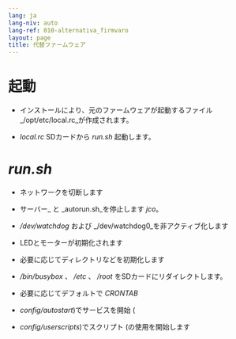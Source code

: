 ```yaml
---
lang: ja
lang-niv: auto
lang-ref: 010-alternativa_firmvaro
layout: page
title: 代替ファームウェア
---
```


# 起動

* インストールにより、元のファームウェアが起動するファイル _/opt/etc/local.rc_が作成されます。


* _local.rc_ SDカードから _run.sh_ 起動します。



# _run.sh_

  * ネットワークを切断します


  * サーバー_ と _autorun.sh_を停止します _jco_。


  *  _/dev/watchdog_ および _/dev/watchdog0_を非アクティブ化します


  * LEDとモーターが初期化されます


  * 必要に応じてディレクトリなどを初期化します


  *  _/bin/busybox_ 、 _/etc_ 、 _/root_ をSDカードにリダイレクトします。


  * 必要に応じてデフォルトで _CRONTAB_ 


  *  _config/autostart_)でサービスを開始 (


  *  _config/userscripts_)でスクリプト (の使用を開始します


